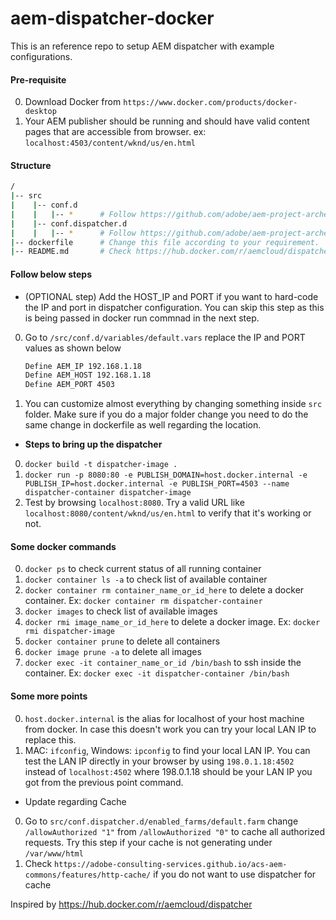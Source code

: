 # aem-dispatcher-docker
This is an reference repo to setup AEM dispatcher with example configurations.

#### Pre-requisite
0. Download Docker from `https://www.docker.com/products/docker-desktop`
0. Your AEM publisher should be running and should have valid content pages that are accessible from browser. ex: `localhost:4503/content/wknd/us/en.html`

#### Structure
```bash
/
|-- src
|    |-- conf.d  
|    |   |-- *      # Follow https://github.com/adobe/aem-project-archetype. Adobe recommended structure.
|    |-- conf.dispatcher.d   
|    |   |-- *      # Follow https://github.com/adobe/aem-project-archetype. Adobe recommended structure.
|-- dockerfile      # Change this file according to your requirement. 
|-- README.md       # Check https://hub.docker.com/r/aemcloud/dispatcher for the latest dispatcher version
```
#### Follow below steps
- (OPTIONAL step) Add the HOST_IP and PORT if you want to hard-code the IP and port in dispatcher configuration. 
You can skip this step as this is being passed in docker run commnad in the next step. 
0. Go to `/src/conf.d/variables/default.vars` replace the IP and PORT values as shown below
    ```bash
    Define AEM_IP 192.168.1.18
    Define AEM_HOST 192.168.1.18
    Define AEM_PORT 4503
    ```
0. You can customize almost everything by changing something inside `src` folder. 
Make sure if you do a major folder change you need to do the same change in dockerfile as well regarding the location.

- **Steps to bring up the dispatcher**
0. `docker build -t dispatcher-image . `
0. `docker run -p 8080:80 -e PUBLISH_DOMAIN=host.docker.internal -e PUBLISH_IP=host.docker.internal -e PUBLISH_PORT=4503 --name dispatcher-container dispatcher-image`
0. Test by browsing `localhost:8080`. Try a valid URL like `localhost:8080/content/wknd/us/en.html` to verify that it's working or not.

#### Some docker commands
0. `docker ps` to check current status of all running container
0. `docker container ls -a` to check list of available container
0. `docker container rm container_name_or_id_here` to delete a docker container.
Ex: `docker container rm dispatcher-container`
0. `docker images` to check list of available images
0. `docker rmi image_name_or_id_here` to delete a docker image.
Ex: `docker rmi dispatcher-image`
0. `docker container prune` to delete all containers
0. `docker image prune -a` to delete all images
0. `docker exec -it container_name_or_id /bin/bash` to ssh inside the container.
Ex: `docker exec -it dispatcher-container /bin/bash`

#### Some more points
0. `host.docker.internal` is the alias for localhost of your host machine from docker. In case this doesn't work you can try your local LAN IP to replace this.
0. MAC: `ifconfig`, Windows: `ipconfig` to find your local LAN IP. You can test the LAN IP directly in your browser by using `198.0.1.18:4502` instead of `localhost:4502` where 198.0.1.18 should be your LAN IP you got from the previous point command.

- Update regarding Cache
0. Go to `src/conf.dispatcher.d/enabled_farms/default.farm` change `/allowAuthorized "1"` from `/allowAuthorized "0"` to cache all authorized requests.
Try this step if your cache is not generating under `/var/www/html`
0. Check `https://adobe-consulting-services.github.io/acs-aem-commons/features/http-cache/` if you do not want to use dispatcher for cache


Inspired by https://hub.docker.com/r/aemcloud/dispatcher
